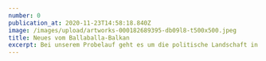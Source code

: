 ```yaml
---
number: 0
publication_at: 2020-11-23T14:58:18.840Z
image: /images/upload/artworks-000182689395-db09l8-t500x500.jpeg
title: Neues vom Ballaballa-Balkan
excerpt: Bei unserem Probelauf geht es um die politische Landschaft in Kroatien.
---
```

